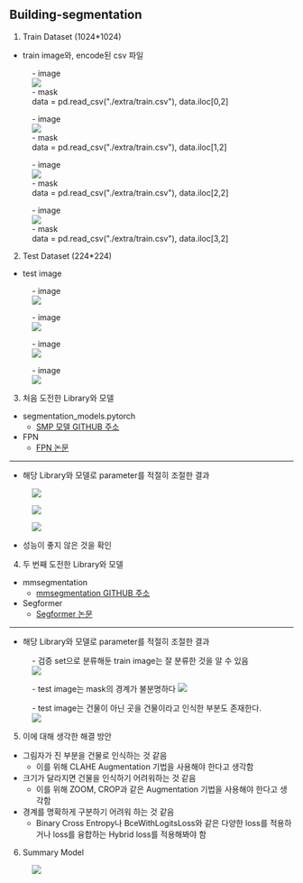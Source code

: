 ## Building-segmentation

1. Train Dataset (1024*1024)
- train image와, encode된 csv 파일

<figure>
    - image <br>
    <img src="./extra/TRAIN_0000.png"> <br>
    - mask <br> data = pd.read_csv("./extra/train.csv"), data.iloc[0,2]
</figure>

<figure>
    - image <br>
    <img src="./extra/TRAIN_0001.png"> <br>
    - mask <br> data = pd.read_csv("./extra/train.csv"), data.iloc[1,2]
</figure>

<figure>
    - image <br>
    <img src="./extra/TRAIN_0002.png"> <br>
    - mask <br> data = pd.read_csv("./extra/train.csv"), data.iloc[2,2]
</figure>

<figure>
    - image <br>
    <img src="./extra/TRAIN_0003.png"> <br>
    - mask <br> data = pd.read_csv("./extra/train.csv"), data.iloc[3,2]
</figure>


2. Test Dataset (224*224)
- test image
<figure>
    - image <br>
    <img src="./extra/TEST_00000.png"> <br>
</figure>

<figure>
    - image <br>
    <img src="./extra/TEST_00001.png"> <br>
</figure>

<figure>
    - image <br>
    <img src="./extra/TEST_00002.png"> <br>
</figure>

<figure>
    - image <br>
    <img src="./extra/TEST_00003.png"> <br>
</figure>

3. 처음 도전한 Library와 모델
- segmentation_models.pytorch
    - [SMP 모델 GITHUB 주소](https://github.com/qubvel/segmentation_models.pytorch)
- FPN
    - [FPN 논문](https://arxiv.org/pdf/1612.03144.pdf) 
---
- 해당 Library와 모델로 parameter를 적절히 조절한 결과
<figure>
    <img src="./extra/FPN_1.png"> <br>
</figure>

<figure>
    <img src="./extra/FPN_2.png"> <br>
</figure>

<figure>
    <img src="./extra/FPN_3.png"> <br>
</figure>

- 성능이 좋지 않은 것을 확인

4. 두 번째 도전한 Library와 모델
- mmsegmentation
    - [mmsegmentation GITHUB 주소](https://github.com/open-mmlab/mmsegmentation)
- Segformer
    - [Segformer 논문](https://arxiv.org/pdf/2105.15203.pdf) 
---
- 해당 Library와 모델로 parameter를 적절히 조절한 결과

<figure>
    - 검증 set으로 분류해둔 train image는 잘 분류한 것을 알 수 있음 <br> 
    <img src="./extra/segformer_train_infer.png"> <br>
</figure>

<figure>
    - test image는 mask의 경계가 불분명하다
    <img src="./extra/segformer_test_infer1.png"> <br>
</figure>

<figure>
    - test image는 건물이 아닌 곳을 건물이라고 인식한 부분도 존재한다.
    <img src="./extra/segformer_test_infer2.png"> <br>
</figure>

5. 이에 대해 생각한 해결 방안
- 그림자가 진 부분을 건물로 인식하는 것 같음
    - 이를 위해 CLAHE Augmentation 기법을 사용해야 한다고 생각함
- 크기가 달라지면 건물을 인식하기 어려워하는 것 같음
    - 이를 위해 ZOOM, CROP과 같은 Augmentation 기법을 사용해야 한다고 생각함
- 경계를 명확하게 구분하기 어려워 하는 것 같음
    - Binary Cross Entropy나 BceWithLogitsLoss와 같은 다양한 loss를 적용하거나 loss를 융합하는 Hybrid loss를 적용해봐야 함

6. Summary Model
<figure>
    <img src="./extra/iou.png"> <br>
</figure>

 
